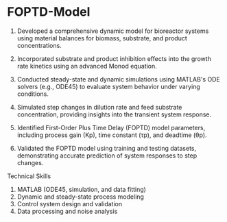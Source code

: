 # FOPTD-Model
1. Developed a comprehensive dynamic model for bioreactor systems using material balances for biomass, substrate, and product concentrations.

2. Incorporated substrate and product inhibition effects into the growth rate kinetics using an advanced Monod equation.

3. Conducted steady-state and dynamic simulations using MATLAB's ODE solvers (e.g., ODE45) to evaluate system behavior under varying conditions.

4. Simulated step changes in dilution rate and feed substrate concentration, providing insights into the transient system response.

5. Identified First-Order Plus Time Delay (FOPTD) model parameters, including process gain (Kp), time constant (τp), and deadtime (θp).

6. Validated the FOPTD model using training and testing datasets, demonstrating accurate prediction of system responses to step changes.

Technical Skills

1. MATLAB (ODE45, simulation, and data fitting)
2. Dynamic and steady-state process modeling
3. Control system design and validation
4. Data processing and noise analysis
